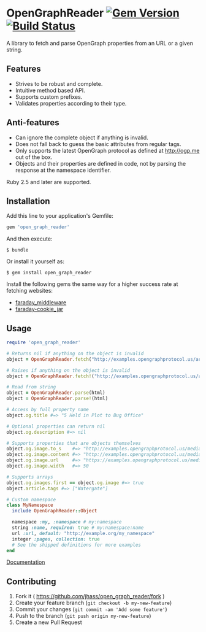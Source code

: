 # OpenGraphReader [![Gem Version](https://badge.fury.io/rb/open_graph_reader.svg)](http://badge.fury.io/rb/open_graph_reader) [![Build Status](https://travis-ci.org/jhass/open_graph_reader.svg?branch=master)](https://travis-ci.org/jhass/open_graph_reader)

A library to fetch and parse OpenGraph properties from an URL or a given string.

## Features

* Strives to be robust and complete.
* Intuitive method based API.
* Supports custom prefixes.
* Validates properties according to their type.

## Anti-features

* Can ignore the complete object if anything is invalid.
* Does not fall back to guess the basic attributes from regular tags.
* Only supports the latest OpenGraph protocol as defined at http://ogp.me out of the box.
* Objects and their properties are defined in code, not by parsing the response at the namespace identifier.


Ruby 2.5 and later are supported.

## Installation

Add this line to your application's Gemfile:

```ruby
gem 'open_graph_reader'
```

And then execute:

    $ bundle

Or install it yourself as:

    $ gem install open_graph_reader


Install the following gems the same way for a higher success rate at fetching websites:

* [faraday_middleware](https://github.com/lostisland/faraday_middleware)
* [faraday-cookie_jar](https://github.com/miyagawa/faraday-cookie_jar)

## Usage

```ruby
require 'open_graph_reader'

# Returns nil if anything on the object is invalid
object = OpenGraphReader.fetch("http://examples.opengraphprotocol.us/article.html")

# Raises if anything on the object is invalid
object = OpenGraphReader.fetch!("http://examples.opengraphprotocol.us/article.html")

# Read from string
object = OpenGraphReader.parse(html)
object = OpenGraphReader.parse!(html)

# Access by full property name
object.og.title #=> "5 Held in Plot to Bug Office"

# Optional properties can return nil
object.og.description #=> nil

# Supports properties that are objects themselves
object.og.image.to_s    #=> "http://examples.opengraphprotocol.us/media/images/50.png"
object.og.image.content #=> "http://examples.opengraphprotocol.us/media/images/50.png"
object.og.image.url     #=> "https://examples.opengraphprotocol.us/media/images/50.png"
object.og.image.width   #=> 50

# Supports arrays
object.og.images.first == object.og.image #=> true
object.article.tags #=> ["Watergate"]

# Custom namespace
class MyNamespace
  include OpenGraphReader::Object

  namespace :my, :namespace # my:namespace
  string :name, required: true # my:namespace:name
  url :url, default: "http://example.org/my_namespace"
  integer :pages, collection: true
  # See the shipped definitions for more examples
end
```

[Documentation](http://rubydoc.info/gems/open_graph_reader)

## Contributing

1. Fork it ( https://github.com/jhass/open_graph_reader/fork )
2. Create your feature branch (`git checkout -b my-new-feature`)
3. Commit your changes (`git commit -am 'Add some feature'`)
4. Push to the branch (`git push origin my-new-feature`)
5. Create a new Pull Request
